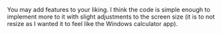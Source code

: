 You may add features to your liking. I think the code is simple enough to implement more to it with slight adjustments to the screen size (it is to not resize as I wanted it to feel like the Windows calculator app).
